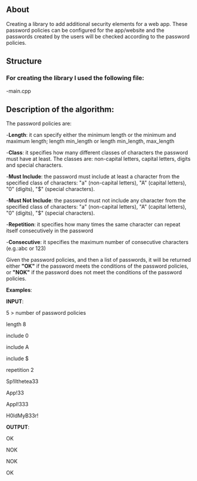 ## About

Creating a library to add additional security elements for a web app. These password policies can be configured for the app/website and the passwords created by the users will be checked according to the password policies.

## Structure

### For creating the library I used the following file:

-main.cpp

## Description of the algorithm:

  The password policies are:
  
  <p>-<b>Length</b>: it can specify either the minimum length or the minimum and maximum length; length min_length or length min_length, max_length</p>
  <p>-<b>Class</b>: it specifies how many different classes of characters the password must have at least. The classes are: non-capital letters, capital letters, digits and special characters.</p>
  <p>-<b>Must Include</b>: the password must include at least a character from the specified class of characters: "a" (non-capital letters), "A" (capital letters), "0" (digits), "$" (special characters). </p>
  <p>-<b>Must Not Include</b>: the password must not include any character from the specified class of characters: "a" (non-capital letters), "A" (capital letters), "0" (digits), "$" (special characters).</p>
  <p>-<b>Repetition</b>: it specifies how many times the same character can repeat itself consecutively in the password</p>
  <p>-<b>Consecutive</b>: it specifies the maximum number of consecutive characters (e.g.:abc or 123)</p>
  
  <p>Given the password policies, and then a list of passwords, it will be returned either <b>"OK"</b> if the password meets the conditions of the password policies, or <b>"NOK"</b> if the password does not meet the conditions of the password policies.</p>
  
  <p><b>Examples</b>:
  
  <b>INPUT</b>:
  
  5  > number of password policies
  
  length 8
  
  include 0
  
  include A
  
  include $
  
  repetition 2
  
  Sp!llthetea33
  
  App!33
  
  Appl!333
  
  H0ldMyB33r!
  

  <b>OUTPUT</b>:
  
  OK
  
  NOK
  
  NOK
  
  OK</p>

  
